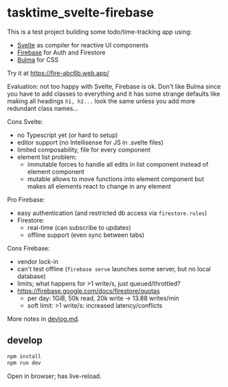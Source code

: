 # tasktime_svelte-firebase

This is a test project building some todo/time-tracking app using:
- [Svelte](https://svelte.dev) as compiler for reactive UI components
- [Firebase](https://firebase.google.com/) for Auth and Firestore
- [Bulma](https://bulma.io/) for CSS

Try it at https://fire-abc6b.web.app/

Evaluation: not too happy with Svelte, Firebase is ok.
Don't like Bulma since you have to add classes to everything and it has some strange defaults like making all headings `h1, h2...` look the same unless you add more redundant class names...

Cons Svelte:
- no Typescript yet (or hard to setup)
- editor support (no Intellisense for JS in .svelte files)
- limited composability, file for every component
- element list problem:
  - immutable forces to handle all edits in list component instead of element component
  - mutable allows to move functions into element component but makes all elements react to change in any element

Pro Firebase:
- easy authentication (and restricted db access via `firestore.rules`)
- Firestore:
  - real-time (can subscribe to updates)
  - offline support (even sync between tabs)

Cons Firebase:
- vendor lock-in
- can't test offline (`firebase serve` launches some server, but no local database)
- limits; what happens for >1 write/s, just queued/throttled?
- https://firebase.google.com/docs/firestore/quotas
  - per day: 1GiB, 50k read, 20k write -> 13.88 writes/min
  - soft limit: >1 write/s: increased latency/conflicts

More notes in [devlog.md](./devlog.md).

## develop

```bash
npm install
npm run dev
```

Open in browser; has live-reload.
